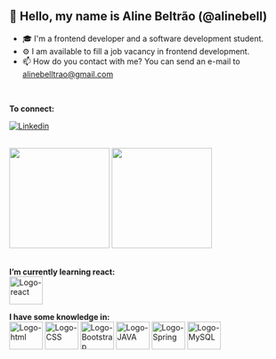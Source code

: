  ## 👋 Hello, my name is Aline Beltrão (@alinebell)
 
- 🎓 I'm a frontend developer and a software development student.
- ⚙️ I am available to fill a job vacancy in frontend development. 
- 📫 How do you contact with me? You can send an e-mail to alinebelltrao@gmail.com <br>
<br>

**To connect: <br>**

[![Linkedin](https://img.shields.io/badge/LinkedIn-0077B5?style=for-the-badge&logo=linkedin&logoColor=white)](https://www.linkedin.com/in/alinebeltrao/)

<br>
<div>
 <img height="180em" src="https://github-readme-stats.vercel.app/api?username=alinebell&show_icons=true&theme=cobalt"/>
 <img height="180em" src="https://github-readme-stats.vercel.app/api/top-langs/?username=alinebell&layout=compact&theme=cobalt"/>
</div><br>

**I’m currently learning react:** <br>
 <img align="center" alt="Logo-react" height="50" width="60" img src="https://cdn.jsdelivr.net/gh/devicons/devicon/icons/react/react-original-wordmark.svg"/>
           
 
**I have some knowledge in:** <br>
 <img align="center" alt="Logo-html" height="50" width="60" img src="https://cdn.jsdelivr.net/gh/devicons/devicon/icons/html5/html5-original-wordmark.svg"/>
 <img align="center" alt="Logo-CSS" height="50" width="60" img src="https://cdn.jsdelivr.net/gh/devicons/devicon/icons/css3/css3-original-wordmark.svg"/>
 <img align="center" alt="Logo-Bootstrap" height="50" width="60" img src="https://cdn.jsdelivr.net/gh/devicons/devicon/icons/bootstrap/bootstrap-plain-wordmark.svg"/>
 <img align="center" alt="Logo-JAVA" height="50" width="60" img src="https://cdn.jsdelivr.net/gh/devicons/devicon/icons/java/java-original-wordmark.svg"/>
 <img align="center" alt="Logo-Spring" height="50" width="60" img src="https://cdn.jsdelivr.net/gh/devicons/devicon/icons/spring/spring-original-wordmark.svg"/>
 <img align="center" alt="Logo-MySQL" height="50" width="60" img src="https://cdn.jsdelivr.net/gh/devicons/devicon/icons/mysql/mysql-original-wordmark.svg"/>
 
 
 
           
          
          


            
          
 
 
